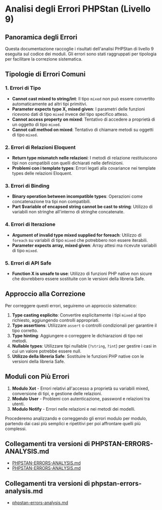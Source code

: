 # Analisi degli Errori PHPStan (Livello 9)

## Panoramica degli Errori

Questa documentazione raccoglie i risultati dell'analisi PHPStan di livello 9 eseguita sul codice dei moduli. Gli errori sono stati raggruppati per tipologia per facilitare la correzione sistematica.

## Tipologie di Errori Comuni

### 1. Errori di Tipo
- **Cannot cast mixed to string/int**: Il tipo `mixed` non può essere convertito automaticamente ad altri tipi primitivi.
- **Parameter expects type X, mixed given**: I parametri delle funzioni ricevono dati di tipo `mixed` invece del tipo specifico atteso.
- **Cannot access property on mixed**: Tentativo di accedere a proprietà di un oggetto di tipo `mixed`.
- **Cannot call method on mixed**: Tentativo di chiamare metodi su oggetti di tipo `mixed`.

### 2. Errori di Relazioni Eloquent
- **Return type mismatch nelle relazioni**: I metodi di relazione restituiscono tipi non compatibili con quelli dichiarati nelle definizioni.
- **Problemi con i template types**: Errori legati alla covariance nei template types delle relazioni Eloquent.

### 3. Errori di Binding
- **Binary operation between incompatible types**: Operazioni come concatenazione tra tipi non compatibili.
- **Part $variable of encapsed string cannot be cast to string**: Utilizzo di variabili non stringhe all'interno di stringhe concatenate.

### 4. Errori di Iterazione
- **Argument of invalid type mixed supplied for foreach**: Utilizzo di `foreach` su variabili di tipo `mixed` che potrebbero non essere iterabili.
- **Parameter expects array, mixed given**: Array attesi ma ricevute variabili di tipo `mixed`.

### 5. Errori di API Safe
- **Function X is unsafe to use**: Utilizzo di funzioni PHP native non sicure che dovrebbero essere sostituite con le versioni della libreria Safe.

## Approccio alla Correzione

Per correggere questi errori, seguiremo un approccio sistematico:

1. **Type casting esplicito**: Convertire esplicitamente i tipi `mixed` al tipo richiesto, aggiungendo controlli appropriati.
2. **Type assertions**: Utilizzare `assert` o controlli condizionali per garantire il tipo corretto.
3. **Type hinting**: Aggiungere o correggere le dichiarazioni di tipo nei metodi.
4. **Nullable types**: Utilizzare tipi nullable (`?string`, `?int`) per gestire i casi in cui un valore potrebbe essere null.
5. **Utilizzo della libreria Safe**: Sostituire le funzioni PHP native con le versioni della libreria Safe.

## Moduli con Più Errori

1. **Modulo Xot** - Errori relativi all'accesso a proprietà su variabili mixed, conversione di tipi, e gestione delle relazioni.
2. **Modulo User** - Problemi con autenticazione, password e relazioni tra utenti.
3. **Modulo Notify** - Errori nelle relazioni e nei metodi dei modelli.

Procederemo analizzando e correggendo gli errori modulo per modulo, partendo dai casi più semplici e ripetitivi per poi affrontare quelli più complessi. 
## Collegamenti tra versioni di PHPSTAN-ERRORS-ANALYSIS.md
* [PHPSTAN-ERRORS-ANALYSIS.md](../../../Xot/docs/phpstan/PHPSTAN-ERRORS-ANALYSIS.md)
* [PHPSTAN-ERRORS-ANALYSIS.md](../../../Xot/docs/PHPStan/PHPSTAN-ERRORS-ANALYSIS.md)


## Collegamenti tra versioni di phpstan-errors-analysis.md
* [phpstan-errors-analysis.md](../phpstan/phpstan-errors-analysis.md)

